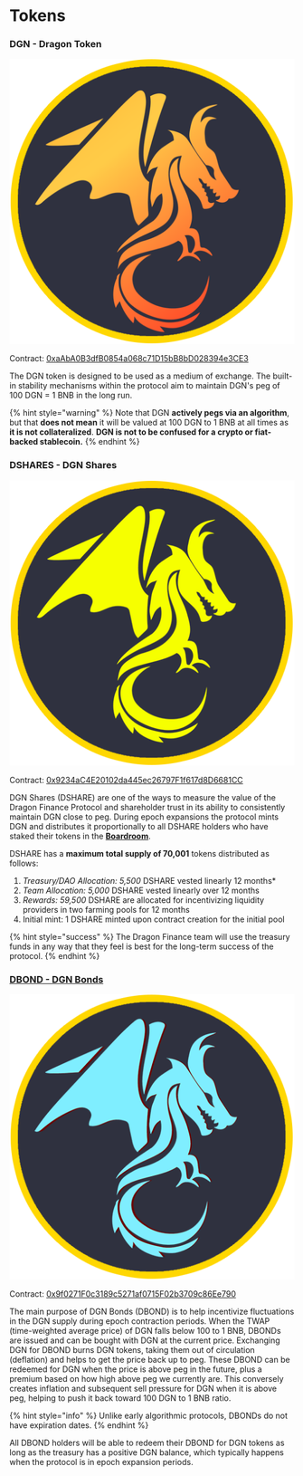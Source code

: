 # Tokens

### DGN - Dragon Token

![Dragon (DGN)](<../.gitbook/assets/dgn.png>)

Contract: [0xaAbA0B3dfB0854a068c71D15bB8bD028394e3CE3](https://bscscan.com/address/0xaAbA0B3dfB0854a068c71D15bB8bD028394e3CE3)

The DGN token is designed to be used as a medium of exchange. The built-in stability mechanisms within the protocol aim to maintain DGN's peg of 100 DGN = 1 BNB in the long run.&#x20;

{% hint style="warning" %}
Note that DGN **actively pegs via an algorithm**, but that **does not mean** it will be valued at 100 DGN to 1 BNB at all times as **it is not collateralized**. **DGN is not to be confused for a crypto or fiat-backed stablecoin.**
{% endhint %}


### DSHARES - DGN Shares

![DSHARE](<../.gitbook/assets/dshares.png>)

Contract: [0x9234aC4E20102da445ec26797F1f617d8D6681CC](https://bscscan.com/address/0x9234aC4E20102da445ec26797F1f617d8D6681CC)

DGN Shares (DSHARE) are one of the ways to measure the value of the Dragon Finance Protocol and shareholder trust in its ability to consistently maintain DGN close to peg. During epoch expansions the protocol mints DGN and distributes it proportionally to all DSHARE holders who have staked their tokens in the [**Boardroom**](boardroom.md).

DSHARE has a **maximum total supply of 70,001** tokens distributed as follows:

1. _Treasury/DAO Allocation: 5,500_ DSHARE vested linearly 12 months\*
2. _Team Allocation: 5,000_ DSHARE vested linearly over 12 months
3. _Rewards: 59,500_ DSHARE are allocated for incentivizing liquidity providers in two farming pools for 12 months
4. Initial mint: 1 DSHARE minted upon contract creation for the initial pool

{% hint style="success" %}
The Dragon Finance team will use the treasury funds in any way that they feel is best for the long-term success of the protocol.&#x20;
{% endhint %}

### [DBOND - DGN Bonds](bonds-mechanism.md)

![DBOND](<../.gitbook/assets/DBond.png>)

Contract: [0x9f0271F0c3189c5271af0715F02b3709c86Ee790](https://bscscan.com/address/0x9f0271F0c3189c5271af0715F02b3709c86Ee790)

The main purpose of DGN Bonds (DBOND) is to help incentivize fluctuations in the DGN supply during epoch contraction periods. When the TWAP (time-weighted average price) of DGN falls below 100 to 1 BNB, DBONDs are issued and can be bought with DGN at the current price. Exchanging DGN for DBOND burns DGN tokens, taking them out of circulation (deflation) and helps to get the price back up to peg. These DBOND can be redeemed for DGN when the price is above peg in the future, plus a premium based on how high above peg we currently are. This conversely creates inflation and subsequent sell pressure for DGN when it is above peg, helping to push it back toward 100 DGN to 1 BNB ratio.

{% hint style="info" %}
Unlike early algorithmic protocols, DBONDs do not have expiration dates.
{% endhint %}

All DBOND holders will be able to redeem their DBOND for DGN tokens as long as the treasury has a positive DGN balance, which typically happens when the protocol is in epoch expansion periods.
